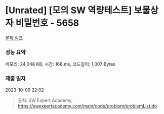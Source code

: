 # [Unrated] [모의 SW 역량테스트] 보물상자 비밀번호 - 5658 

[문제 링크](https://swexpertacademy.com/main/code/problem/problemDetail.do?contestProbId=AWXRUN9KfZ8DFAUo) 

### 성능 요약

메모리: 24,048 KB, 시간: 166 ms, 코드길이: 1,007 Bytes

### 제출 일자

2023-10-09 22:02



> 출처: SW Expert Academy, https://swexpertacademy.com/main/code/problem/problemList.do